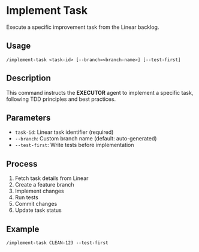 # Implement Task

Execute a specific improvement task from the Linear backlog.

## Usage
```
/implement-task <task-id> [--branch=<branch-name>] [--test-first]
```

## Description
This command instructs the **EXECUTOR** agent to implement a specific task, following TDD principles and best practices.

## Parameters
- `task-id`: Linear task identifier (required)
- `--branch`: Custom branch name (default: auto-generated)
- `--test-first`: Write tests before implementation

## Process
1. Fetch task details from Linear
2. Create a feature branch
3. Implement changes
4. Run tests
5. Commit changes
6. Update task status

## Example
```
/implement-task CLEAN-123 --test-first
```
